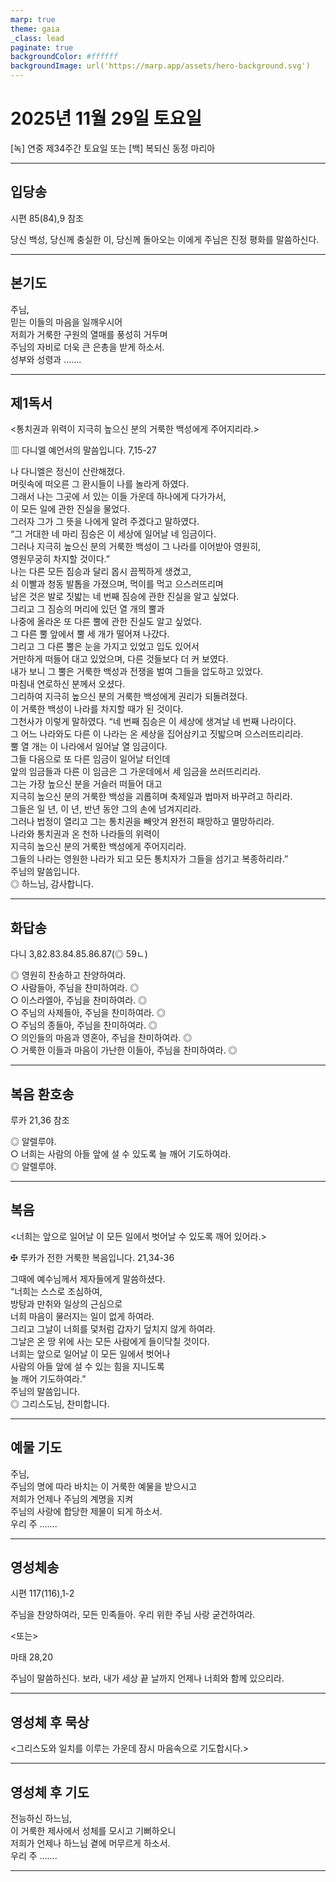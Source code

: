 ```yaml
---
marp: true
theme: gaia
_class: lead
paginate: true
backgroundColor: #ffffff
backgroundImage: url('https://marp.app/assets/hero-background.svg')
---
```


# 2025년 11월 29일 토요일

[녹] 연중 제34주간 토요일 또는 [백] 복되신 동정 마리아  




---

## 입당송

시편 85(84),9 참조

당신 백성, 당신께 충실한 이, 당신께 돌아오는 이에게 주님은 진정 평화를 말씀하신다.  
  


---

## 본기도

주님,  
믿는 이들의 마음을 일깨우시어  
저희가 거룩한 구원의 열매를 풍성히 거두며  
주님의 자비로 더욱 큰 은총을 받게 하소서.  
성부와 성령과 …….  
  


---

## 제1독서

<통치권과 위력이 지극히 높으신 분의 거룩한 백성에게 주어지리라.>

▥ 다니엘 예언서의 말씀입니다. 7,15-27

나 다니엘은 정신이 산란해졌다.  
머릿속에 떠오른 그 환시들이 나를 놀라게 하였다.  
그래서 나는 그곳에 서 있는 이들 가운데 하나에게 다가가서,  
이 모든 일에 관한 진실을 물었다.  
그러자 그가 그 뜻을 나에게 알려 주겠다고 말하였다.  
“그 거대한 네 마리 짐승은 이 세상에 일어날 네 임금이다.  
그러나 지극히 높으신 분의 거룩한 백성이 그 나라를 이어받아 영원히,  
영원무궁히 차지할 것이다.”  
나는 다른 모든 짐승과 달리 몹시 끔찍하게 생겼고,  
쇠 이빨과 청동 발톱을 가졌으며, 먹이를 먹고 으스러뜨리며  
남은 것은 발로 짓밟는 네 번째 짐승에 관한 진실을 알고 싶었다.  
그리고 그 짐승의 머리에 있던 열 개의 뿔과  
나중에 올라온 또 다른 뿔에 관한 진실도 알고 싶었다.  
그 다른 뿔 앞에서 뿔 세 개가 떨어져 나갔다.  
그리고 그 다른 뿔은 눈을 가지고 있었고 입도 있어서  
거만하게 떠들어 대고 있었으며, 다른 것들보다 더 커 보였다.  
내가 보니 그 뿔은 거룩한 백성과 전쟁을 벌여 그들을 압도하고 있었다.  
마침내 연로하신 분께서 오셨다.  
그리하여 지극히 높으신 분의 거룩한 백성에게 권리가 되돌려졌다.  
이 거룩한 백성이 나라를 차지할 때가 된 것이다.  
그천사가 이렇게 말하였다. “네 번째 짐승은 이 세상에 생겨날 네 번째 나라이다.  
그 어느 나라와도 다른 이 나라는 온 세상을 집어삼키고 짓밟으며 으스러뜨리리라.  
뿔 열 개는 이 나라에서 일어날 열 임금이다.  
그들 다음으로 또 다른 임금이 일어날 터인데  
앞의 임금들과 다른 이 임금은 그 가운데에서 세 임금을 쓰러뜨리리라.  
그는 가장 높으신 분을 거슬러 떠들어 대고  
지극히 높으신 분의 거룩한 백성을 괴롭히며 축제일과 법마저 바꾸려고 하리라.  
그들은 일 년, 이 년, 반년 동안 그의 손에 넘겨지리라.  
그러나 법정이 열리고 그는 통치권을 빼앗겨 완전히 패망하고 멸망하리라.  
나라와 통치권과 온 천하 나라들의 위력이  
지극히 높으신 분의 거룩한 백성에게 주어지리라.  
그들의 나라는 영원한 나라가 되고 모든 통치자가 그들을 섬기고 복종하리라.”  
주님의 말씀입니다.  
◎ 하느님, 감사합니다.  
  


---

## 화답송

다니 3,82.83.84.85.86.87(◎ 59ㄴ)

◎ 영원히 찬송하고 찬양하여라.  
○ 사람들아, 주님을 찬미하여라. ◎  
○ 이스라엘아, 주님을 찬미하여라. ◎  
○ 주님의 사제들아, 주님을 찬미하여라. ◎  
○ 주님의 종들아, 주님을 찬미하여라. ◎  
○ 의인들의 마음과 영혼아, 주님을 찬미하여라. ◎  
○ 거룩한 이들과 마음이 가난한 이들아, 주님을 찬미하여라. ◎  
  


---

## 복음 환호송

루카 21,36 참조

◎ 알렐루야.  
○ 너희는 사람의 아들 앞에 설 수 있도록 늘 깨어 기도하여라.  
◎ 알렐루야.  
  


---

## 복음

<너희는 앞으로 일어날 이 모든 일에서 벗어날 수 있도록 깨어 있어라.>

✠ 루카가 전한 거룩한 복음입니다. 21,34-36

그때에 예수님께서 제자들에게 말씀하셨다.  
“너희는 스스로 조심하여,  
방탕과 만취와 일상의 근심으로  
너희 마음이 물러지는 일이 없게 하여라.  
그리고 그날이 너희를 덫처럼 갑자기 덮치지 않게 하여라.  
그날은 온 땅 위에 사는 모든 사람에게 들이닥칠 것이다.  
너희는 앞으로 일어날 이 모든 일에서 벗어나  
사람의 아들 앞에 설 수 있는 힘을 지니도록  
늘 깨어 기도하여라.”  
주님의 말씀입니다.  
◎ 그리스도님, 찬미합니다.  
  


---

## 예물 기도

주님,  
주님의 명에 따라 바치는 이 거룩한 예물을 받으시고  
저희가 언제나 주님의 계명을 지켜  
주님의 사랑에 합당한 제물이 되게 하소서.  
우리 주 …….  
  


---

## 영성체송

시편 117(116),1-2

주님을 찬양하여라, 모든 민족들아. 우리 위한 주님 사랑 굳건하여라.  
  
<또는>  
  
마태 28,20  
  
주님이 말씀하신다. 보라, 내가 세상 끝 날까지 언제나 너희와 함께 있으리라.  


---

## 영성체 후 묵상

<그리스도와 일치를 이루는 가운데 잠시 마음속으로 기도합시다.>  


---

## 영성체 후 기도

전능하신 하느님,  
이 거룩한 제사에서 성체를 모시고 기뻐하오니  
저희가 언제나 하느님 곁에 머무르게 하소서.  
우리 주 …….  
  


---